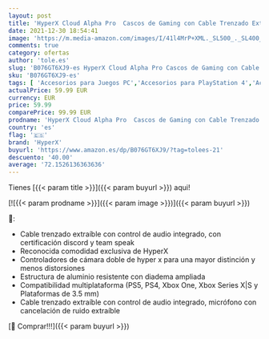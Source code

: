 ```yaml
---
layout: post
title: 'HyperX Cloud Alpha Pro  Cascos de Gaming con Cable Trenzado Extraíble  Compatibles con PS5  PS4  Xbox One  Xbox Series X|S y Plataformas de 3.5 mm  Alámbrico  Negro'
date: 2021-12-30 18:54:41
image: 'https://m.media-amazon.com/images/I/41l4MrP+XML._SL500_._SL400_.jpg'
comments: true
category: ofertas
author: 'tole.es'
slug: 'B076GT6XJ9-es HyperX Cloud Alpha Pro Cascos de Gaming con Cable Trenzado...'
sku: 'B076GT6XJ9-es'
tags: [ 'Accesorios para Juegos PC','Accesorios para PlayStation 4','Accesorios para Xbox','Auriculares gaming para PC','Auriculares para equipo de audio','Auriculares y accesorios','Electrónica','Hardware y juegos para PlayStation 4','Juegos y Accesorios para PC','Sistemas heredados','Sistemas heredados de Xbox','Videojuegos','Xbox: Juegos, consolas y accesorios','hyperx','ps4','ps5','xbox', ]
actualPrice: 59.99 EUR
currency: EUR
price: 59.99
comparePrice: 99.99 EUR
prodname: 'HyperX Cloud Alpha Pro  Cascos de Gaming con Cable Trenzado Extraíble  Compatibles con PS5  PS4  Xbox One  Xbox Series X|S y Plataformas de 3.5 mm  Alámbrico  Negro'
country: 'es'
flag: '🇪🇸'
brand: 'HyperX'
buyurl: 'https://www.amazon.es/dp/B076GT6XJ9/?tag=tolees-21'
descuento: '40.00'
average: '72.1526136363636'
---
```


Tienes [{{< param title >}}]({{< param buyurl >}}) aqui!

[![{{< param prodname >}}]({{< param image >}})]({{< param buyurl >}})

🔎:

- Cable trenzado extraíble con control de audio integrado, con certificación discord y team speak
- Reconocida comodidad exclusiva de HyperX
- Controladores de cámara doble de hyper x para una mayor distinción y menos distorsiones
- Estructura de aluminio resistente con diadema ampliada
- Compatibilidad multiplataforma (PS5, PS4, Xbox One, Xbox Series X|S y Plataformas de 3.5 mm)
- Cable trenzado extraíble con control de audio integrado, micrófono con cancelación de ruido extraíble

[🛒 Comprar!!!]({{< param buyurl >}})
